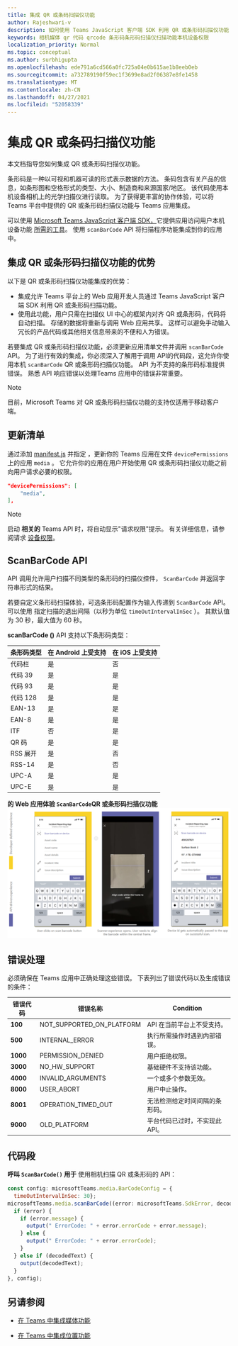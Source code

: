 ```yaml
---
title: 集成 QR 或条码扫描仪功能
author: Rajeshwari-v
description: 如何使用 Teams JavaScript 客户端 SDK 利用 QR 或条形码扫描仪功能
keywords: 相机媒体 qr 代码 qrcode 条形码条形码扫描仪扫描功能本机设备权限
localization_priority: Normal
ms.topic: conceptual
ms.author: surbhigupta
ms.openlocfilehash: ede791a6cd566a0fc725a04e0b615ae1b8eeb0eb
ms.sourcegitcommit: a732789190f59ec1f3699e8ad2f06387e8fe1458
ms.translationtype: MT
ms.contentlocale: zh-CN
ms.lasthandoff: 04/27/2021
ms.locfileid: "52058339"
---
```

# <a name="integrate-qr-or-barcode-scanner-capability"></a>集成 QR 或条码扫描仪功能 

本文档指导您如何集成 QR 或条形码扫描仪功能。 

条形码是一种以可视和机器可读的形式表示数据的方法。 条码包含有关产品的信息，如条形图和空格形式的类型、大小、制造商和来源国家/地区。 该代码使用本机设备相机上的光学扫描仪进行读取。 为了获得更丰富的协作体验，可以将 Teams 平台中提供的 QR 或条形码扫描仪功能与 Teams 应用集成。   

可以使用 [Microsoft Teams JavaScript 客户端 SDK，](/javascript/api/overview/msteams-client?view=msteams-client-js-latest&preserve-view=true)它提供应用访问用户本机设备功能 [所需的工具](native-device-permissions.md)。 使用 `scanBarCode` API 将扫描程序功能集成到你的应用中。 

## <a name="advantage-of-integrating-qr-or-barcode-scanner-capability"></a>集成 QR 或条形码扫描仪功能的优势

以下是 QR 或条形码扫描仪功能集成的优势： 

* 集成允许 Teams 平台上的 Web 应用开发人员通过 Teams JavaScript 客户端 SDK 利用 QR 或条形码扫描功能。
* 使用此功能，用户只需在扫描仪 UI 中心的框架内对齐 QR 或条形码，代码将自动扫描。 存储的数据将重新与调用 Web 应用共享。 这样可以避免手动输入冗长的产品代码或其他相关信息带来的不便和人为错误。

若要集成 QR 或条形码扫描仪功能，必须更新应用清单文件并调用 `scanBarCode` API。 为了进行有效的集成，你必须深入了解用于调用 API[](#code-snippet)的代码段，这允许你使用本机 `scanBarCode` QR 或条形码扫描仪功能。 API 为不支持的条形码标准提供错误。
熟悉 API 响应错误以处理[](#error-handling)Teams 应用中的错误非常重要。

> [!NOTE] 
> 目前，Microsoft Teams 对 QR 或条形码扫描仪功能的支持仅适用于移动客户端。

## <a name="update-manifest"></a>更新清单

通过添加 [manifest.js](../../resources/schema/manifest-schema.md#devicepermissions) 并指定 ，更新你的 Teams 应用在文件 `devicePermissions` 上的应用 `media` 。 它允许你的应用在用户开始使用 QR 或条形码扫描仪功能之前向用户请求必要的权限。

``` json
"devicePermissions": [
    "media",
],
```

> [!NOTE]
> 启动 **相关的** Teams API 时，将自动显示"请求权限"提示。 有关详细信息，请参阅请求 [设备权限](native-device-permissions.md)。

## <a name="scanbarcode-api"></a>ScanBarCode API

API 调用允许用户扫描不同类型的条形码的扫描仪控件， `ScanBarCode` 并返回字符串形式的结果。

若要自定义条形码扫描体验，可选条形码配置作为输入传递到 `ScanBarCode` API。 可以使用 指定扫描的退出间隔（以秒为单位 `timeOutIntervalInSec` ）。 其默认值为 30 秒，最大值为 60 秒。

**scanBarCode ()** API 支持以下条形码类型：

| 条形码类型 | 在 Android 上受支持 | 在 iOS 上受支持 |
| ---------- | ---------- | ------------ |
| 代码栏 | 是 | 否 |
| 代码 39 | 是 | 是 | 
| 代码 93 | 是 | 是 |
| 代码 128 | 是 | 是 |
| EAN-13 | 是 | 是 |
| EAN-8 | 是 | 是 |
| ITF | 否 | 是 |
| QR 码 | 是 | 是 |
| RSS 展开 | 是 | 否 |
| RSS-14 | 是 | 否 |
| UPC-A | 是 | 是 |
| UPC-E | 是 | 是 |

**的 Web 应用体验 `ScanBarCode`QR 或条形码扫描仪功能** 
 ![ Web 应用体验的 API，适用于 qr 或条形码扫描仪功能](../../assets/images/tabs/qr-barcode-scanner-capability.png)

## <a name="error-handling"></a>错误处理

必须确保在 Teams 应用中正确处理这些错误。 下表列出了错误代码以及生成错误的条件： 

|错误代码 |  错误名称     | Condition|
| --------- | --------------- | -------- |
| **100** | NOT_SUPPORTED_ON_PLATFORM | API 在当前平台上不受支持。|
| **500** | INTERNAL_ERROR | 执行所需操作时遇到内部错误。|
| **1000** | PERMISSION_DENIED |用户拒绝权限。|
| **3000** | NO_HW_SUPPORT | 基础硬件不支持该功能。|
| **4000** | INVALID_ARGUMENTS | 一个或多个参数无效。|
| **8000** | USER_ABORT |用户中止操作。|
| **8001** | OPERATION_TIMED_OUT | 无法检测给定时间间隔的条形码。|
| **9000** | OLD_PLATFORM | 平台代码已过时，不实现此 API。|

## <a name="code-snippet"></a>代码段

**呼叫 `ScanBarCode()` 用于** 使用相机扫描 QR 或条形码的 API：

```javascript
const config: microsoftTeams.media.BarCodeConfig = {
  timeOutIntervalInSec: 30};
microsoftTeams.media.scanBarCode((error: microsoftTeams.SdkError, decodedText: string) => {
  if (error) {
    if (error.message) {
      output(" ErrorCode: " + error.errorCode + error.message);
    } else {
      output(" ErrorCode: " + error.errorCode);
    }
  } else if (decodedText) {
    output(decodedText);
  }
}, config);
```

## <a name="see-also"></a>另请参阅

- [在 Teams 中集成媒体功能](mobile-camera-image-permissions.md)

- [在 Teams 中集成位置功能](location-capability.md)
